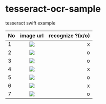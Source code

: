 # tesseract-ocr-sample
tesseract swift example

| No   |      image url      |  recognize ?(x/o) |
|------|:--------------------:|------:|
| 1 | ![](http://i.gyazo.com/8b2f17aef83aa8bedafa32391e852606.png) | x |
| 2 | ![](http://i.gyazo.com/e631a5c603293097240a0d37a91ab63a.png) |   o |
| 3 | ![](http://i.gyazo.com/28d7db954d174fb013d28598343e4411.png) |    o |
| 4 | ![](http://i.gyazo.com/5c1a3c1c080bc455325c8d11d3591d73.png) |    x |
| 5 | ![](http://i.gyazo.com/97f70ea04b70a72b2bb15c064df5f494.png) |    o |
| 6 | ![](http://i.gyazo.com/baae790e0f0ba339ac3685783065c7fe.png) |    x |
| 7 | ![](http://i.gyazo.com/ad68fab8e62aad70b5cb330f1be0821e.png) |    o |
